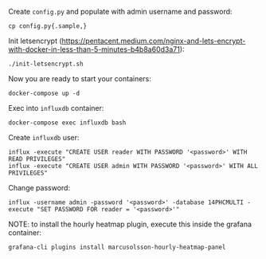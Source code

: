 Create `config.py` and populate with admin username and password:

    cp config.py{.sample,}

Init letsencrypt (https://pentacent.medium.com/nginx-and-lets-encrypt-with-docker-in-less-than-5-minutes-b4b8a60d3a71):

    ./init-letsencrypt.sh

Now you are ready to start your containers:

    docker-compose up -d

Exec into `influxdb` container:

    docker-compose exec influxdb bash

Create `influxdb` user:

    influx -execute "CREATE USER reader WITH PASSWORD '<password>' WITH READ PRIVILEGES"
    influx -execute "CREATE USER admin WITH PASSWORD '<password>' WITH ALL PRIVILEGES"

Change password:

    influx -username admin -password '<password>' -database 14PHCMULTI -execute "SET PASSWORD FOR reader = '<password>'"

NOTE: to install the hourly heatmap plugin, execute this inside the grafana container:

    grafana-cli plugins install marcusolsson-hourly-heatmap-panel
